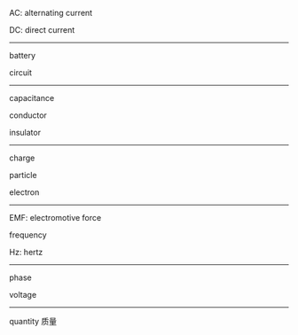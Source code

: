 AC: alternating current

DC: direct current

___

battery

circuit

___

capacitance

conductor

insulator

___

charge

particle

electron

___

EMF: electromotive force

frequency

Hz: hertz

___

phase

voltage

___

quantity
质量